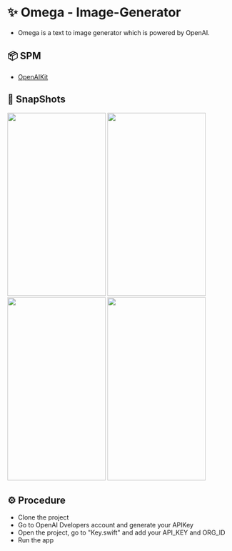 # ✨ Omega - Image-Generator 
* Omega is a text to image generator which is powered by OpenAI. 

## 📦 SPM  
* [OpenAIKit](https://github.com/MarcoDotIO/OpenAIKit)

## 📸 SnapShots

<img src="https://user-images.githubusercontent.com/56252259/207759542-09a9c2a6-abdd-41a1-a1aa-81bb84faef55.png" width = 220, height = 410></img>
<img src="https://user-images.githubusercontent.com/56252259/207759566-3477d0c1-da0a-4f36-9962-ce0540e4de37.png" width = 220, height = 410></img>
<img src="https://user-images.githubusercontent.com/56252259/207759581-e55369e5-10b5-462d-a1dc-a54e4f2b3308.png" width = 220, height = 410></img>
<img src="https://user-images.githubusercontent.com/56252259/207759586-b2a64848-b574-4915-99f9-64b6af18465f.png" width = 220, height = 410></img>

## ⚙️ Procedure 
* Clone the project
* Go to OpenAI Dvelopers account and generate your APIKey
* Open the project, go to "Key.swift" and add your API_KEY and ORG_ID
* Run the app

